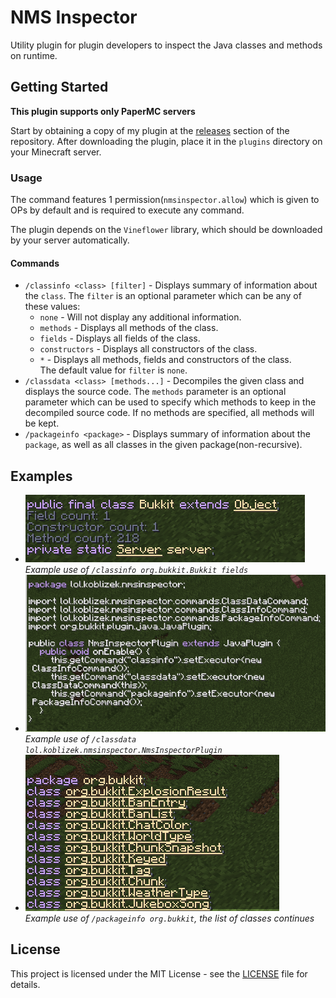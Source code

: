 # NMS Inspector
Utility plugin for plugin developers to inspect the Java classes and methods
on runtime.

## Getting Started
**This plugin supports only PaperMC servers**

Start by obtaining a copy of my plugin at the [releases](https://github.com/KoblizekXD/nms-inspector/releases)
section of the repository. After downloading the plugin, place it in the `plugins` directory
on your Minecraft server.

### Usage

The command features 1 permission(`nmsinspector.allow`) which is given to OPs by default
and is required to execute any command.

The plugin depends on the `Vineflower` library, which should be downloaded by your
server automatically.

#### Commands

- `/classinfo <class> [filter]` - Displays summary of information about the `class`.
The `filter` is an optional parameter which can be any of these values:
    - `none` - Will not display any additional information.
    - `methods` - Displays all methods of the class.
    - `fields` - Displays all fields of the class.
    - `constructors` - Displays all constructors of the class.
    - `*` - Displays all methods, fields and constructors of the class.    
The default value for `filter` is `none`.
- `/classdata <class> [methods...]` - Decompiles the given class and displays the source code.
The `methods` parameter is an optional parameter which can be used to specify which methods
to keep in the decompiled source code. If no methods are specified, all methods will be kept.
- `/packageinfo <package>` - Displays summary of information about the `package`, as well as
all classes in the given package(non-recursive).

## Examples

- ![Example](img/classinfo.png)  
  *Example use of `/classinfo org.bukkit.Bukkit fields`*
- ![Example](img/classdata.png)  
  *Example use of `/classdata lol.koblizek.nmsinspector.NmsInspectorPlugin`*
- ![Example](img/packageinfo.png)  
  *Example use of `/packageinfo org.bukkit`, the list of classes continues*

## License

This project is licensed under the MIT License - see the [LICENSE](LICENSE) file for details.